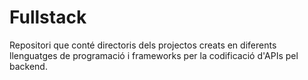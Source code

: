 # Fullstack

Repositori que conté directoris dels projectos creats en diferents llenguatges de programació i frameworks per la codificació d'APIs pel backend.



